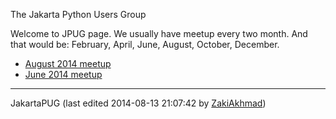 The Jakarta Python Users Group 

Welcome to JPUG page. We usually have meetup every two month. And that would be: February, April, June, August, October, December. 

* [August 2014 meetup](http://www.python.or.id/2014/07/codesprint-dan-bof-di-kopdar-agustus.html)
* [June 2014 meetup](http://www.python.or.id/2014/05/kopi-darat-python-indonesia-juni-2014.html)

---

JakartaPUG (last edited 2014-08-13 21:07:42 by [ZakiAkhmad](https://github.com/elena/python-wiki-replica/blob/main/users/ZakiAkhmad "ZakiAkhmad @ 123-243-107-181.static.tpgi.com.au[123.243.107.181]"))
